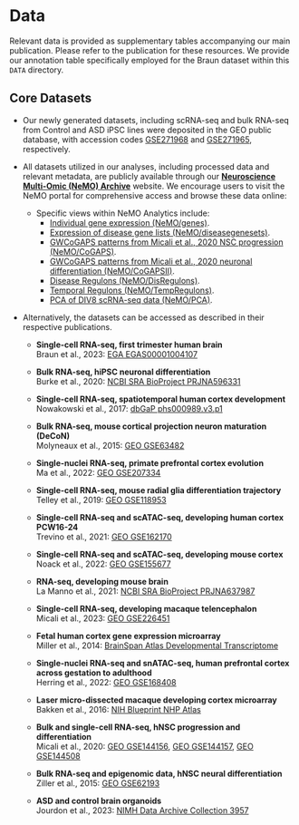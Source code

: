 # Data

Relevant data is provided as supplementary tables accompanying our main publication. Please refer to the publication for these resources.
We provide our annotation table specifically employed for the Braun dataset within this `DATA` directory.

## Core Datasets

- Our newly generated datasets, including scRNA-seq and bulk RNA-seq from Control and ASD iPSC lines were deposited in the GEO public database, with accession codes [GSE271968](https://www.ncbi.nlm.nih.gov/geo/query/acc.cgi?acc=GSE271968) and [GSE271965](https://www.ncbi.nlm.nih.gov/geo/query/acc.cgi?acc=GSE271965), respectively.

- All datasets utilized in our analyses, including processed data and relevant metadata, are publicly available through our [**Neuroscience Multi-Omic (NeMO) Archive**](https://nemoanalytics.org/) website. We encourage users to visit the NeMO portal for comprehensive access and browse these data online:
  - Specific views within NeMO Analytics include:
    - [Individual gene expression (NeMO/genes)](https://nemoanalytics.org/p?l=Blanco2024&g=FOXG1).
    - [Expression of disease gene lists (NeMO/diseasegenesets)](https://nemoanalytics.org/p?p=p&l=Blanco2024&c=Blanco2024_CtxDiseaseGeneLists&algo=pca).
    - [GWCoGAPS patterns from Micali et al., 2020 NSC progression (NeMO/CoGAPS)](https://nemoanalytics.org/p?p=p&l=Blanco2024&c=Micali2020_HsNSCpassageFGF2.nmfP24&algo=nmf).
    - [GWCoGAPS patterns from Micali et al., 2020 neuronal differentiation (NeMO/CoGAPSII)](https://nemoanalytics.org/p?p=p&l=Blanco2024&c=Micali2020_NeuronDiff_30&algo=nmf).
    - [Disease Regulons (NeMO/DisRegulons)](https://nemoanalytics.org/p?p=p&algo=pca&c=Mato2025diseaseRegulons&l=Blanco2024).
    - [Temporal Regulons (NeMO/TempRegulons)](https://nemoanalytics.org/p?p=p&algo=pca&c=Mato2025temporalRegulons&l=Blanco2024).
    - [PCA of DIV8 scRNA-seq data (NeMO/PCA)](https://nemoanalytics.org/p?p=p&l=Blanco2024&c=Blanco2024_Day08scASDvCON_RGearlyPseudoBulkPCs&algo=pca).
  
- Alternatively, the datasets can be accessed as described in their respective publications.

  - **Single-cell RNA-seq, first trimester human brain**  
    Braun et al., 2023: [EGA EGAS00001004107](https://ega-archive.org/studies/EGAS00001004107)

  - **Bulk RNA-seq, hiPSC neuronal differentiation**  
    Burke et al., 2020: [NCBI SRA BioProject PRJNA596331](https://www.ncbi.nlm.nih.gov/bioproject/PRJNA596331)

  - **Single-cell RNA-seq, spatiotemporal human cortex development**  
    Nowakowski et al., 2017: [dbGaP phs000989.v3.p1](https://www.ncbi.nlm.nih.gov/projects/gap/cgi-bin/study.cgi?study_id=phs000989.v3.p1)

  - **Bulk RNA-seq, mouse cortical projection neuron maturation (DeCoN)**  
    Molyneaux et al., 2015: [GEO GSE63482](https://www.ncbi.nlm.nih.gov/geo/query/acc.cgi?acc=GSE63482)

  - **Single-nuclei RNA-seq, primate prefrontal cortex evolution**  
    Ma et al., 2022: [GEO GSE207334](https://www.ncbi.nlm.nih.gov/geo/query/acc.cgi?acc=GSE207334)

  - **Single-cell RNA-seq, mouse radial glia differentiation trajectory**  
    Telley et al., 2019: [GEO GSE118953](https://www.ncbi.nlm.nih.gov/geo/query/acc.cgi?acc=GSE118953)

  - **Single-cell RNA-seq and scATAC-seq, developing human cortex PCW16-24**  
    Trevino et al., 2021: [GEO GSE162170](https://www.ncbi.nlm.nih.gov/geo/query/acc.cgi?acc=GSE162170)

  - **Single-cell RNA-seq and scATAC-seq, developing mouse cortex**  
    Noack et al., 2022: [GEO GSE155677](https://www.ncbi.nlm.nih.gov/geo/query/acc.cgi?acc=GSE155677)

  - **RNA-seq, developing mouse brain**  
    La Manno et al., 2021: [NCBI SRA BioProject PRJNA637987](https://www.ncbi.nlm.nih.gov/bioproject/PRJNA637987)

  - **Single-cell RNA-seq, developing macaque telencephalon**  
    Micali et al., 2023: [GEO GSE226451](https://www.ncbi.nlm.nih.gov/geo/query/acc.cgi?acc=GSE226451)  

  - **Fetal human cortex gene expression microarray**  
    Miller et al., 2014: [BrainSpan Atlas Developmental Transcriptome](http://www.brainspan.org/api/v2/well_known_file_download/267666525)

  - **Single-nuclei RNA-seq and snATAC-seq, human prefrontal cortex across gestation to adulthood**  
    Herring et al., 2022: [GEO GSE168408](https://www.ncbi.nlm.nih.gov/geo/query/acc.cgi?acc=GSE168408)

  - **Laser micro-dissected macaque developing cortex microarray**  
    Bakken et al., 2016: [NIH Blueprint NHP Atlas](http://www.blueprintnhpatlas.org/static/download)

  - **Bulk and single-cell RNA-seq, hNSC progression and differentiation**  
    Micali et al., 2020: [GEO GSE144156](https://www.ncbi.nlm.nih.gov/geo/query/acc.cgi?acc=GSE144156), [GEO GSE144157](https://www.ncbi.nlm.nih.gov/geo/query/acc.cgi?acc=GSE144157), [GEO GSE144508](https://www.ncbi.nlm.nih.gov/geo/query/acc.cgi?acc=GSE144508)

  - **Bulk RNA-seq and epigenomic data, hNSC neural differentiation**  
    Ziller et al., 2015: [GEO GSE62193](https://www.ncbi.nlm.nih.gov/geo/query/acc.cgi?acc=GSE62193)

  - **ASD and control brain organoids**  
    Jourdon et al., 2023: [NIMH Data Archive Collection 3957](https://nda.nih.gov/edit_collection.html?id=3957)
